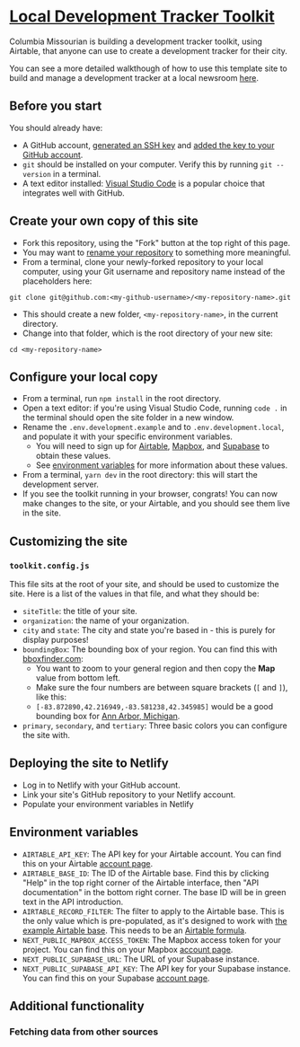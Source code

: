 # [Local Development Tracker Toolkit](https://local-development-tracker-toolkit.netlify.app/)
Columbia Missourian is building a development tracker toolkit, using Airtable, that anyone can use to create a development tracker for their city.

You can see a more detailed walkthough of how to use this template site to build and manage a development tracker at a local newsroom [here](https://local-development-tracker-toolkit.netlify.app/guide).

## Before you start

You should already have:
- A GitHub account,  [generated an SSH key](https://docs.github.com/en/authentication/connecting-to-github-with-ssh/generating-a-new-ssh-key-and-adding-it-to-the-ssh-agent) and [added the key to your GitHub account](https://help.github.com/articles/adding-a-new-ssh-key-to-your-github-account).
- `git` should be installed on your computer. Verify this by running `git --version` in a terminal.
- A text editor installed: [Visual Studio Code](https://code.visualstudio.com/) is a popular choice that integrates well with GitHub.

## Create your own copy of this site

- Fork this repository, using the "Fork" button at the top right of this page.
- You may want to [rename your repository](https://docs.github.com/en/repositories/creating-and-managing-repositories/renaming-a-repository) to something more meaningful.
- From a terminal, clone your newly-forked repository to your local computer, using your Git username and repository name instead of the placeholders here:

```
git clone git@github.com:<my-github-username>/<my-repository-name>.git
```

- This should create a new folder, `<my-repository-name>`, in the current directory.
- Change into that folder, which is the root directory of your new site:

```
cd <my-repository-name>
```

## Configure your local copy

- From a terminal, run `npm install` in the root directory.
- Open a text editor: if you're using Visual Studio Code, running `code .` in the terminal should open the site folder in a new window.
- Rename the `.env.development.example` and to `.env.development.local`, and populate it with your specific environment variables.
  - You will need to sign up for [Airtable](), [Mapbox](), and [Supabase]() to obtain these values.
  - See [environment variables](#environment-variables) for more information about these values.
- From a terminal, `yarn dev` in the root directory: this will start the development server.
- If you see the toolkit running in your browser, congrats! You can now make changes to the site, or your Airtable, and you should see them live in the site.

## Customizing the site

### `toolkit.config.js`

This file sits at the root of your site, and should be used to customize the site. Here is a list of the values in that file, and what they should be:

- `siteTitle`: the title of your site.
- `organization`: the name of your organization.
- `city` and `state`: The city and state you're based in - this is purely for display purposes!
- `boundingBox`: The bounding box of your region. You can find this with [bboxfinder.com](https://bboxfinder.com/):
  - You want to zoom to your general region and then copy the **Map** value from bottom left. 
  - Make sure the four numbers are between square brackets (`[` and `]`), like this: 
  - `[-83.872890,42.216949,-83.581238,42.345985]` would be a good bounding box for [Ann Arbor, Michigan](http://bboxfinder.com/#42.231314,-83.806286,42.331773,-83.647842).
- `primary`, `secondary`, and `tertiary`: Three basic colors you can configure the site with.

## Deploying the site to Netlify

- Log in to Netlify with your GitHub account.
- Link your site's GitHub repository to your Netlify account.
- Populate your environment variables in Netlify

## Environment variables

- `AIRTABLE_API_KEY`: The API key for your Airtable account. You can find this on your Airtable [account page](https://airtable.com/account).
- `AIRTABLE_BASE_ID`: The ID of the Airtable base. Find this by clicking "Help" in the top right corner of the Airtable interface, then "API documentation" in the bottom right corner. The base ID will be in green text in the API introduction.
- `AIRTABLE_RECORD_FILTER`: The filter to apply to the Airtable base. This is the only value which is pre-populated, as it's designed to work with [the example Airtable base](). This needs to be an [Airtable formula](https://support.airtable.com/hc/en-us/articles/203255215-Formula-Field-Reference).
- `NEXT_PUBLIC_MAPBOX_ACCESS_TOKEN`: The Mapbox access token for your project. You can find this on your Mapbox [account page](https://www.mapbox.com/account/).
- `NEXT_PUBLIC_SUPABASE_URL`: The URL of your Supabase instance.
- `NEXT_PUBLIC_SUPABASE_API_KEY`: The API key for your Supabase instance. You can find this on your Supabase [account page](https://supabase.com/account).

## Additional functionality

### Fetching data from other sources


